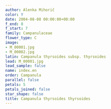 ```yaml
---
author: Alenka Mihorič
color: Y
date: 2004-08-08 00:00:00+00:00
f_end: 8
f_start: 7
family: Campanulaceae
flower_type: C
image:
- M_00001.jpg
- M_00002.jpg
latin: Campanula thyrsoides subsp. thyrsoides
lead: M_00001.jpg
lead_sample: false
name: index.en
order: Campanula
parallel: false
petals: 5
petals_joined: false
star_shape: false
title: Campanula thyrsoides thyrsoides
---
```

